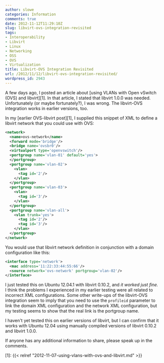 ```yaml
---
author: slowe
categories: Information
comments: true
date: 2012-11-12T11:29:10Z
slug: libvirt-ovs-integration-revisited
tags:
- Interoperability
- Libvirt
- Linux
- Networking
- OSS
- OVS
- Virtualization
title: Libvirt-OVS Integration Revisited
url: /2012/11/12/libvirt-ovs-integration-revisited/
wordpress_id: 2943
---
```


A few days ago, I posted an article about [using VLANs with Open vSwitch (OVS) and libvirt][1]. In that article, I stated that libvirt 1.0.0 was needed. Unfortunately (or maybe fortunately?), I was wrong. The libvirt-OVS integration works in earlier versions, too.

In my [earlier OVS-libvirt post][1], I supplied this snippet of XML to define a libvirt network that you could use with OVS:

``` xml
<network>
  <name>ovs-network</name>
  <forward mode='bridge'/>
  <bridge name='ovsbr0'/>
  <virtualport type='openvswitch'/>
  <portgroup name='vlan-01' default='yes'>
  </portgroup>
  <portgroup name='vlan-02'>
    <vlan>
      <tag id='2'/>
    </vlan>
  </portgroup>
  <portgroup name='vlan-03'>
    <vlan>
      <tag id='3'/>
    </vlan>
  </portgroup>
  <portgroup name='vlan-all'>
    <vlan trunk='yes'>
      <tag id='2'/>
      <tag id='3'/>
    </vlan>
  </portgroup>
</network>
```

You would use that libvirt network definition in conjunction with a domain configuration like this:

``` xml
<interface type='network'>
  <mac address='11:22:33:44:55:66'/>
  <source network='ovs-network' portgroup='vlan-02'/>
</interface>
```

I just tested this on Ubuntu 12.04.1 with libvirt 0.10.2, and _it worked just fine._ I think the problems I experienced in my earlier testing were all related to incorrect XML configurations. Some other write-ups of the libvirt-OVS integration seem to imply that you need to use the `profileid` parameter to link the domain XML configuration and the network XML configuration, but my testing seems to show that the real link is the portgroup name.

I haven't yet tested this on earlier versions of libvirt, but I can confirm that it works with Ubuntu 12.04 using manually compiled versions of libvirt 0.10.2 and libvirt 1.0.0.

If anyone has any additional information to share, please speak up in the comments.


[1]: {{< relref "2012-11-07-using-vlans-with-ovs-and-libvirt.md" >}}
